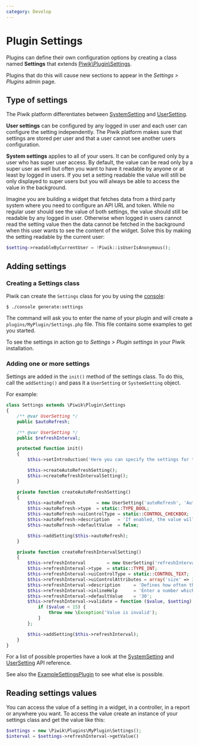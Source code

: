 ```yaml
---
category: Develop
---
```

# Plugin Settings

Plugins can define their own configuration options by creating a class named **Settings** that extends [Piwik\Plugin\Settings](/api-reference/Piwik/Plugin/Settings).

Plugins that do this will cause new sections to appear in the *Settings > Plugins* admin page.

## Type of settings

The Piwik platform differentiates between [SystemSetting](/api-reference/Piwik/Settings/SystemSetting) and [UserSetting](/api-reference/Piwik/Settings/UserSetting).

**User settings** can be configured by any logged in user and each user can configure the setting independently. The Piwik platform makes sure that settings are stored per user and that a user cannot see another users configuration.

**System settings** applies to all of your users. It can be configured only by a user who has super user access. By default, the value can be read only by a super user as well but often you want to have it readable by anyone or at least by logged in users. If you set a setting readable the value will still be only displayed to super users but you will always be able to access the value in the background.

Imagine you are building a widget that fetches data from a third party system where you need to configure an API URL and token. While no regular user should see the value of both settings, the value should still be readable by any logged in user. Otherwise when logged in users cannot read the setting value then the data cannot be fetched in the background when this user wants to see the content of the widget. Solve this by making the setting readable by the current user:

```php
$setting->readableByCurrentUser = !Piwik::isUserIsAnonymous();
```

## Adding settings

### Creating a Settings class

Piwik can create the `Settings` class for you by using the [console](/guides/piwik-on-the-command-line):

```
$ ./console generate:settings
```

The command will ask you to enter the name of your plugin and will create a `plugins/MyPlugin/Settings.php` file. This file contains some examples to get you started.

To see the settings in action go to *Settings > Plugin settings* in your Piwik installation.

### Adding one or more settings

Settings are added in the `init()` method of the settings class. To do this, call the `addSetting()` and pass it a `UserSetting` or `SystemSetting` object.

For example:

```php
class Settings extends \Piwik\Plugin\Settings
{
    /** @var UserSetting */
    public $autoRefresh;

    /** @var UserSetting */
    public $refreshInterval;

    protected function init()
    {
        $this->setIntroduction('Here you can specify the settings for this plugin.');

        $this->createAutoRefreshSetting();
        $this->createRefreshIntervalSetting();
    }

    private function createAutoRefreshSetting()
    {
        $this->autoRefresh        = new UserSetting('autoRefresh', 'Auto refresh');
        $this->autoRefresh->type  = static::TYPE_BOOL;
        $this->autoRefresh->uiControlType = static::CONTROL_CHECKBOX;
        $this->autoRefresh->description   = 'If enabled, the value will be automatically refreshed depending on the specified interval';
        $this->autoRefresh->defaultValue  = false;

        $this->addSetting($this->autoRefresh);
    }

    private function createRefreshIntervalSetting()
    {
        $this->refreshInterval        = new UserSetting('refreshInterval', 'Refresh Interval');
        $this->refreshInterval->type  = static::TYPE_INT;
        $this->refreshInterval->uiControlType = static::CONTROL_TEXT;
        $this->refreshInterval->uiControlAttributes = array('size' => 3);
        $this->refreshInterval->description     = 'Defines how often the value should be updated';
        $this->refreshInterval->inlineHelp      = 'Enter a number which is >= 15';
        $this->refreshInterval->defaultValue    = '30';
        $this->refreshInterval->validate = function ($value, $setting) {
            if ($value < 15) {
                throw new \Exception('Value is invalid');
            }
        };

        $this->addSetting($this->refreshInterval);
    }
}
```

For a list of possible properties have a look at the [SystemSetting](/api-reference/Piwik/Settings/SystemSetting) and [UserSetting](/api-reference/Piwik/Settings/UserSetting) API reference.

See also the [ExampleSettingsPlugin](https://github.com/piwik/piwik/tree/master/plugins/ExampleSettingsPlugin) to see what else is possible.

## Reading settings values

You can access the value of a setting in a widget, in a controller, in a report or anywhere you want. To access the value create an instance of your settings class and get the value like this:

```php
$settings = new \Piwik\Plugins\MyPlugin\Settings();
$interval = $settings->refreshInterval->getValue()
```